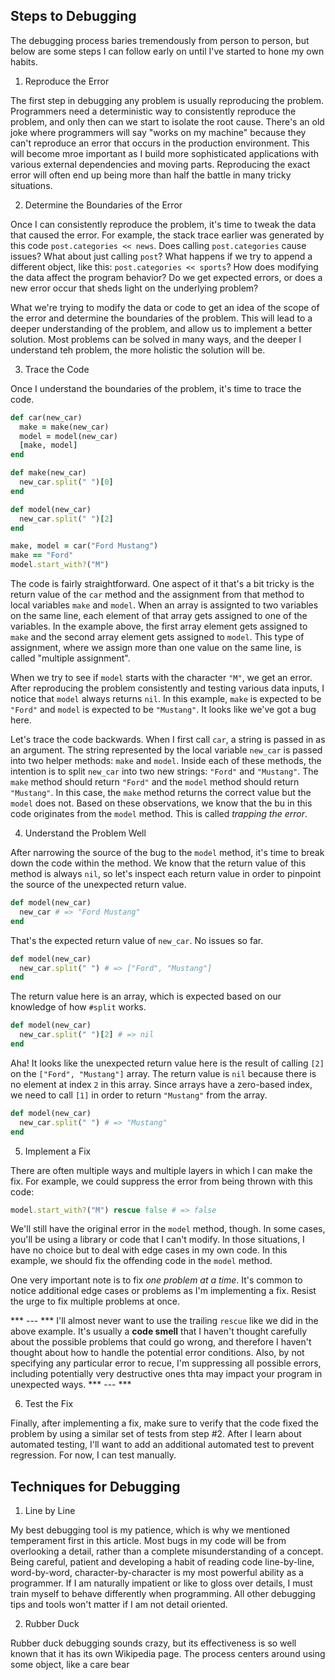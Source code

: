 ## Steps to Debugging

The debugging process baries tremendously from person to person, but below are some steps I can follow early on until I've started to hone my own habits.

1. Reproduce the Error

  The first step in debugging any problem is usually reproducing the problem. Programmers need a deterministic way to consistently reproduce the problem, and only then can we start to isolate the root cause. There's an old joke where programmers will say "works on my machine" because they can't reproduce an error that occurs in the production environment. This will become mroe important as I build more sophisticated applications with various external dependencies and moving parts. Reproducing the exact error will often end up being more than half the battle in many tricky situations. 

2. Determine the Boundaries of the Error

  Once I can consistently reproduce the problem, it's time to tweak the data that caused the error. For example, the stack trace earlier was generated by this code `post.categories << news`. Does calling `post.categories` cause issues? What about just calling `post`? What happens if we try to append a different object, like this: `post.categories << sports`? How does modifying the data affect the program behavior? Do we get expected errors, or does a new error occur that sheds light on the underlying problem?

  What we're trying to modify the data or code to get an idea of the scope of the error and determine the boundaries of the problem. This will lead to a deeper understanding of the problem, and allow us to implement a better solution. Most problems can be solved in many ways, and the deeper I understand teh problem, the more holistic the solution will be.

3. Trace the Code

  Once I understand the boundaries of the problem, it's time to trace the code. 

```Ruby
def car(new_car)
  make = make(new_car)
  model = model(new_car)
  [make, model]
end

def make(new_car)
  new_car.split(" ")[0]
end

def model(new_car)
  new_car.split(" ")[2]
end

make, model = car("Ford Mustang")
make == "Ford"
model.start_with?("M")
```
The code is fairly straightforward. One aspect of it that's a bit tricky is the return value of the `car` method and the assignment from that method to local variables `make` and `model`. When an array is assignted to two variables on the same line, each element of that array gets assigned to one of the variables. In the example above, the first array element gets assigned to `make` and the second array element gets assigned to `model`. This type of assignment, where we assign more than one value on the same line, is called "multiple assignment".

When we try to see if `model` starts with the character `"M"`, we get an error.  After reproducing the problem consistently and testing various data inputs, I notice that `model` always returns `nil`. In this example, `make` is expected to be `"Ford"` and `model` is expected to be `"Mustang"`. It looks like we've got a bug here.

Let's trace the code backwards. When I first call `car`, a string is passed in as an argument. The string represented by the local variable `new_car` is passed into two helper methods: `make` and `model`. Inside each of these methods, the intention is to split `new_car` into two new strings: `"Ford"` and `"Mustang"`. The `make` method should return `"Ford"` and the `model` method should return `"Mustang"`. In this case, the `make` method returns the correct value but the `model` does not. Based on these observations, we know that the bu in this code originates from the `model` method. This is called *trapping the error*. 

4. Understand the Problem Well

  After narrowing the source of the bug to the `model` method, it's time to break down the code within the method. We know that the return value of this method is always `nil`, so let's inspect each return value in order to pinpoint the source of the unexpected return value. 

  ```Ruby
  def model(new_car)
    new_car # => "Ford Mustang"
  end
  ```
  That's the expected return value of `new_car`. No issues so far.

  ```Ruby
  def model(new_car)
    new_car.split(" ") # => ["Ford", "Mustang"]
  end
  ```
  The return value here is an array, which is expected based on our knowledge of how `#split` works.

  ```Ruby
  def model(new_car)
    new_car.split(" ")[2] # => nil
  end
  ```
  Aha! It looks like the unexpected return value here is the result of calling `[2]` on the `["Ford", "Mustang"]` array. The return value is `nil` because there is no element at index `2` in this array. Since arrays have a zero-based index, we need to call `[1]` in order to return `"Mustang"` from the array. 

  ```Ruby
  def model(new_car)
    new_car.split(" ") # => "Mustang"
  end
  ```

5. Implement a Fix

  There are often multiple ways and multiple layers in which I can make the fix. For example, we could suppress the error from being thrown with this code: 

  ```Ruby
  model.start_with?("M") rescue false # => false
  ```
We'll still have the original error in the `model` method, though. In some cases, you'll be using a library or code that I can't modify. In those situations, I have no choice but to deal with edge cases in my own code. In this example, we should fix the offending code in the `model` method. 

One very important note is to fix *one problem at a time*. It's common to notice additional edge cases or problems as I'm implementing a fix. Resist the urge to fix multiple problems at once. 

*** --- ***
I'll almost never want to use the trailing `rescue` like we did in the above example. It's usually a **code smell** that I haven't thought carefully about the possible problems that could go wrong, and therefore I haven't thought about how to handle the potential error conditions. Also, by not specifying any particular error to recue, I'm suppressing all possible errors, including potentially very destructive ones thta may impact your program in unexpected ways. 
*** --- ***

6. Test the Fix

  Finally, after implementing a fix, make sure to verify that the code fixed the problem by using a similar set of tests from step #2. After I learn about automated testing, I'll want to add an additional automated test to prevent regression. For now, I can test manually. 

## Techniques for Debugging

1. Line by Line

  My best debugging tool is my patience, which is why we mentioned temperament first in this article. Most bugs in my code will be from overlooking a detail, rather than a complete misunderstanding of a concept. Being careful, patient and developing a habit of reading code line-by-line, word-by-word, character-by-character is my most powerful ability as a programmer. If I am naturally impatient or like to gloss over details, I must train myself to behave differently when programming. All other debugging tips and tools won't matter if I am not detail oriented.

2. Rubber Duck

  Rubber duck debugging sounds crazy, but its effectiveness is so well known that it has its own Wikipedia page.  The process centers around using some object, like a care bear